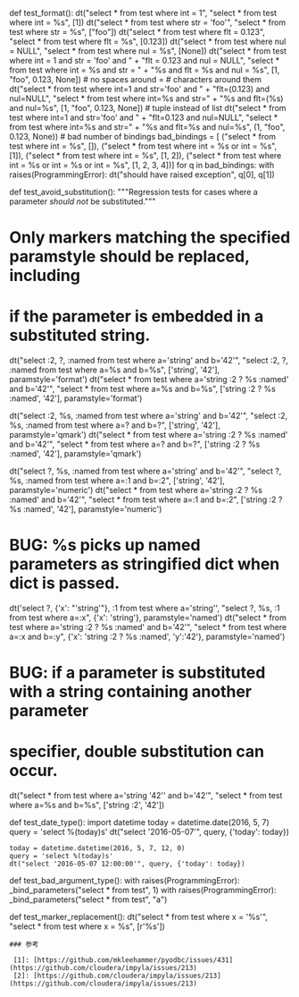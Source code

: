 def test_format():
    dt("select * from test where int = 1",
       "select * from test where int = %s",
       [1])
    dt("select * from test where str = 'foo'",
       "select * from test where str = %s",
       ["foo"])
    dt("select * from test where flt = 0.123",
       "select * from test where flt = %s",
       [0.123])
    dt("select * from test where nul = NULL",
       "select * from test where nul = %s",
       [None])
    dt("select * from test where int = 1 and str = 'foo' and " +
       "flt = 0.123 and nul = NULL",
       "select * from test where int = %s and str = " +
       "%s and flt = %s and nul = %s",
       [1, "foo", 0.123, None])
    # no spaces around =
    # characters around them
    dt("select * from test where int=1 and str='foo' and " +
       "flt=(0.123) and nul=NULL",
       "select * from test where int=%s and str=" +
       "%s and flt=(%s) and nul=%s",
       [1, "foo", 0.123, None])
    # tuple instead of list
    dt("select * from test where int=1 and str='foo' and " +
       "flt=0.123 and nul=NULL",
       "select * from test where int=%s and str=" +
       "%s and flt=%s and nul=%s",
       (1, "foo", 0.123, None))
    # bad number of bindings
    bad_bindings = [
        ("select * from test where int = %s", []),
        ("select * from test where int = %s or int = %s", [1]),
        ("select * from test where int = %s", [1, 2]),
        ("select * from test where int = %s or int = %s or int = %s",
         [1, 2, 3, 4])]
    for q in bad_bindings:
        with raises(ProgrammingError):
            dt("should have raised exception", q[0], q[1])

def test_avoid_substitution():
  """Regression tests for cases where a parameter *should not* be substituted."""
  # Only markers matching the specified paramstyle should be replaced, including
  # if the parameter is embedded in a substituted string.
  dt("select :2, ?, :named from test where a='string' and b='42'",
     "select :2, ?, :named from test where a=%s and b=%s",
     ['string', '42'], paramstyle='format')
  dt("select * from test where a='string :2 ? %s :named' and b='42'",
     "select * from test where a=%s and b=%s",
     ['string :2 ? %s :named', '42'], paramstyle='format')

  dt("select :2, %s, :named from test where a='string' and b='42'",
     "select :2, %s, :named from test where a=? and b=?",
     ['string', '42'], paramstyle='qmark')
  dt("select * from test where a='string :2 ? %s :named' and b='42'",
     "select * from test where a=? and b=?",
     ['string :2 ? %s :named', '42'], paramstyle='qmark')

  dt("select ?, %s, :named from test where a='string' and b='42'",
     "select ?, %s, :named from test where a=:1 and b=:2",
     ['string', '42'], paramstyle='numeric')
  dt("select * from test where a='string :2 ? %s :named' and b='42'",
      "select * from test where a=:1 and b=:2",
     ['string :2 ? %s :named', '42'], paramstyle='numeric')

  # BUG: %s picks up named parameters as stringified dict when dict is passed.
  dt('select ?, {\'x\': "\'string\'"}, :1 from test where a=\'string\'',
     "select ?, %s, :1 from test where a=:x",
     {'x': 'string'}, paramstyle='named')
  dt("select * from test where a='string :2 ? %s :named' and b='42'",
      "select * from test where a=:x and b=:y",
      {'x': 'string :2 ? %s :named', 'y':'42'}, paramstyle='named')

  # BUG: if a parameter is substituted with a string containing another parameter
  # specifier, double substitution can occur.
  dt("select * from test where a='string '42'' and b='42'",
     "select * from test where a=%s and b=%s",
     ['string :2', '42'])

def test_date_type():
    import datetime
    today = datetime.date(2016, 5, 7)
    query = 'select %(today)s'
    dt("select '2016-05-07'", query, {'today': today})

    today = datetime.datetime(2016, 5, 7, 12, 0)
    query = 'select %(today)s'
    dt("select '2016-05-07 12:00:00'", query, {'today': today})


def test_bad_argument_type():
    with raises(ProgrammingError):
        _bind_parameters("select * from test", 1)
    with raises(ProgrammingError):
        _bind_parameters("select * from test", "a")

def test_marker_replacement():
    dt("select * from test where x = '%s'",
       "select * from test where x = %s",
       [r'%s'])

```
### 参考

 [1]: [https://github.com/mkleehammer/pyodbc/issues/431](https://github.com/cloudera/impyla/issues/213)
 [2]: [https://github.com/cloudera/impyla/issues/213](https://github.com/cloudera/impyla/issues/213)
